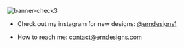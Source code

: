 ![banner-check3](https://user-images.githubusercontent.com/63167644/194387103-fb656c27-4cc1-4583-80d6-14fe6f5a761b.png)



 - Check out my instagram for new designs: [@erndesigns1](https://www.instagram.com/erndesigns1/)

-  How to reach me: contact@erndesigns.com 
